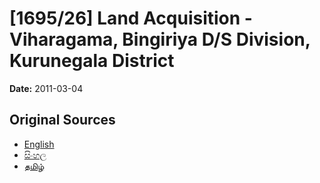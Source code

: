 # [1695/26] Land Acquisition - Viharagama, Bingiriya D/S Division, Kurunegala District

**Date:** 2011-03-04

## Original Sources

- [English](https://documents.gov.lk/view/extra-gazettes/2011/3/1695-26_E.pdf)
- [සිංහල](https://documents.gov.lk/view/extra-gazettes/2011/3/1695-26_S.pdf)
- [தமிழ்](https://documents.gov.lk/view/extra-gazettes/2011/3/1695-26_T.pdf)
